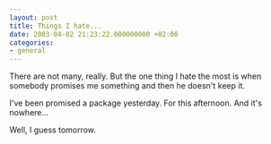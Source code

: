 ```yaml
---
layout: post
title: Things I hate...
date: 2003-04-02 21:23:22.000000000 +02:00
categories:
- general
---
```

There are not many, really. But the one thing I hate the most is when somebody promises me something and then he doesn't keep it.

I've been promised a package yesterday. For this afternoon. And it's nowhere...

Well, I guess tomorrow.
